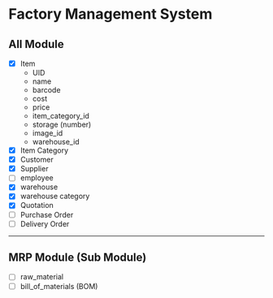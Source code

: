 # Factory Management System

## All Module
- [x] Item 
   - UID
   - name
   - barcode
   - cost
   - price
   - item_category_id
   - storage (number)
   - image_id
   - warehouse_id
- [x] Item Category  
- [x] Customer
- [x] Supplier
- [ ] employee
- [x] warehouse
- [x] warehouse category
- [x] Quotation 
- [ ] Purchase Order
- [ ] Delivery Order

---
## MRP Module (Sub Module)
- [ ] raw_material
- [ ] bill_of_materials (BOM)
